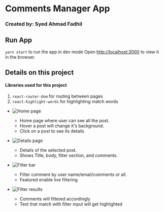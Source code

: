 
# Comments Manager App
### Created by: Syed Ahmad Fadhil

## Run App
`yarn start` 
to run the app in dev mode
Open [http://localhost:3000](http://localhost:3000) to view it in the browser.

## Details on this project 
#### Libraries used for this project
1. `react-router-dom` for routing between pages
2. `react-highlight-words` for highlighting match words

- ![Home page](https://drive.google.com/uc?export=view&id=1XsCJ9Bp4nMSqltU02_x0yni-TPr6iZL7)
	- Home page where user can see all the post.
	- Hover a post will change it's background.
	- Click on a post to see its details

- ![Details page](https://drive.google.com/uc?export=view&id=11ncja3I5emGifKWF2X4wab6SgOJYwKv1)
	- Details of the selected post.
	- Shows Title, body, filter section, and comments.

 - ![Filter bar](https://drive.google.com/uc?export=view&id=1-f5tNsRejEEtvvGpZ91nULkjkWE_UQP2)
	-  Filter comment by user name/email/comments or all.
	-  Featured enable live filtering

- ![Filter results](https://drive.google.com/uc?export=view&id=1gXFkeHxIYGb_qi6UuO2Bd-WQq7dSuaPS)
	- Comments will filtered accordingly
	- Text that match with filter input will get highlighted
